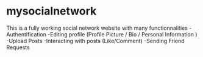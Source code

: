 # mysocialnetwork
This is a fully working social network website with many functionnalities
-Authentification
-Editing profile (Profile Picture / Bio / Personal Information )
-Upload Posts
-Interacting with posts (Like/Comment)
-Sending Friend Requests
